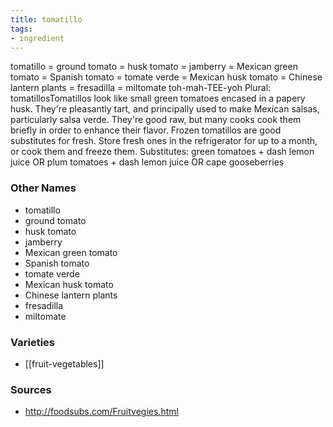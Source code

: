 ```yaml
---
title: tomatillo
tags:
- ingredient
---
```

tomatillo = ground tomato = husk tomato = jamberry = Mexican green tomato = Spanish tomato = tomate verde = Mexican husk tomato = Chinese lantern plants = fresadilla = miltomate toh-mah-TEE-yoh Plural: tomatillosTomatillos look like small green tomatoes encased in a papery husk. They're pleasantly tart, and principally used to make Mexican salsas, particularly salsa verde. They're good raw, but many cooks cook them briefly in order to enhance their flavor. Frozen tomatillos are good substitutes for fresh. Store fresh ones in the refrigerator for up to a month, or cook them and freeze them. Substitutes: green tomatoes + dash lemon juice OR plum tomatoes + dash lemon juice OR cape gooseberries

### Other Names

* tomatillo
* ground tomato
* husk tomato
* jamberry
* Mexican green tomato
* Spanish tomato
* tomate verde
* Mexican husk tomato
* Chinese lantern plants
* fresadilla
* miltomate

### Varieties

* [[fruit-vegetables]]

### Sources
* http://foodsubs.com/Fruitvegies.html
